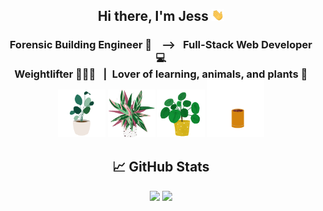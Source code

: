 <h2 align="center">
Hi there, I'm Jess
 <img src="https://raw.githubusercontent.com/jessoliva/jessoliva/main/assets/hi.gif" width="4%">
</h2>

<h3 align="center">
Forensic Building Engineer 🏬 &ensp; --> &ensp;Full-Stack Web Developer 💻 
</br>
Weightlifter 🏋🏽‍♀️ &ensp;|&ensp;Lover of learning, animals, and plants 🌱

</br>
<img src="https://raw.githubusercontent.com/jessoliva/jessoliva/main/assets/plant.gif" width="15%">
<img src="https://raw.githubusercontent.com/jessoliva/jessoliva/main/assets/plant6.gif" width="15%">
<img src="https://raw.githubusercontent.com/jessoliva/jessoliva/main/assets/plant2.gif" width="15%">
<img src="https://raw.githubusercontent.com/jessoliva/jessoliva/main/assets/plant5.gif" width="18%">
</h3> 

<h2 align="center">
📈 GitHub Stats 
</h2>
<p align="center">
<img src="https://github-readme-stats.vercel.app/api/top-langs/?username=jessoliva&layout=compact&theme=nightowl">

<img src="https://github-readme-stats.vercel.app/api?username=jessoliva&theme=nightowl&show_icons=true&count_private=true">
</p>



<!--
https://raw.githubusercontent.com/<User>/<Repository>/<branch>/<path/to/gif>

**jessoliva/jessoliva** is a ✨ _special_ ✨ repository because its `README.md` (this file) appears on your GitHub profile.

Here are some ideas to get you started:

- 🔭 I’m currently working on ...
- 🌱 I’m currently learning ...
- 👯 I’m looking to collaborate on ...
- 🤔 I’m looking for help with ...
- 💬 Ask me about ...
- 📫 How to reach me: ...
- 😄 Pronouns: ...
- ⚡ Fun fact: ...
-->